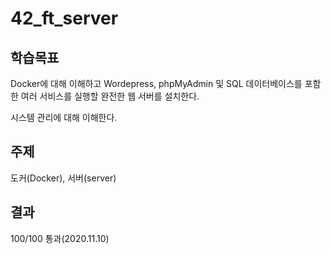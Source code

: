 # 42_ft_server 

## 학습목표
Docker에 대해 이해하고 Wordepress, phpMyAdmin 및 SQL 데이터베이스를 포함한 여러 서비스를 실행할 완전한 웹 서버를 설치한다.

시스템 관리에 대해 이해한다.

## 주제
도커(Docker), 서버(server)

## 결과
100/100 통과(2020.11.10)

